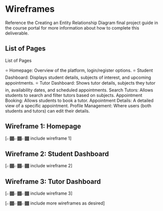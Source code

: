 # Wireframes

Reference the Creating an Entity Relationship Diagram final project guide in the course portal for more information about how to complete this deliverable.

## List of Pages

List of Pages

⭐ Homepage: Overview of the platform, login/register options.
⭐ Student Dashboard: Displays student details, subjects of interest, and upcoming appointments.
⭐ Tutor Dashboard: Shows tutor details, subjects they tutor in, availability dates, and scheduled appointments.
Search Tutors: Allows students to search and filter tutors based on subjects.
Appointment Booking: Allows students to book a tutor.
Appointment Details: A detailed view of a specific appointment.
Profile Management: Where users (both students and tutors) can edit their details.
## Wireframe 1: Homepage

[👉🏾👉🏾👉🏾 include wireframe 1]

## Wireframe 2: Student Dashboard

[👉🏾👉🏾👉🏾 include wireframe 2]

## Wireframe 3: Tutor Dashboard

[👉🏾👉🏾👉🏾 include wireframe 3]

[👉🏾👉🏾👉🏾 include more wireframes as desired]
